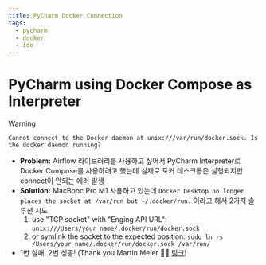 ```yaml
---
title: PyCharm Docker Connection
tags:
  - pycharm
  - docker
  - ide
---
```

# PyCharm using Docker Compose as Interpreter

> [!warning]
> `Cannot connect to the Docker daemon at unix:///var/run/docker.sock. Is the docker daemon running?`

- **Problem:** Airflow 라이브러리를 사용하고 싶어서 PyCharm Interpreter로 Docker Compose를 사용하려고 했는데 실제로 도커 데스크톱은 실행되지만 connect이 안되는 에러 발생 
- **Solution:** MacBooc Pro M1 사용하고 있는데 `Docker Desktop no longer places the socket at /var/run but ~/.docker/run.` 이라고 해서 2가지 솔루션 시도 
	1. use "TCP socket" with "Enging API URL": `unix:///Users/your_name/.docker/run/docker.sock`
	2. or symlink the socket to the expected position: 
	   `sudo ln -s /Users/your_name/.docker/run/docker.sock /var/run/`
- 1번 실패, 2번 성공! (Thank you Martin Meier 🙏🏻 [링크](https://youtrack.jetbrains.com/issue/IDEA-258012/Cannot-connect-to-the-Docker-daemon-at-unix-var-run-docker.sock.-Is-the-docker-daemon-running))
